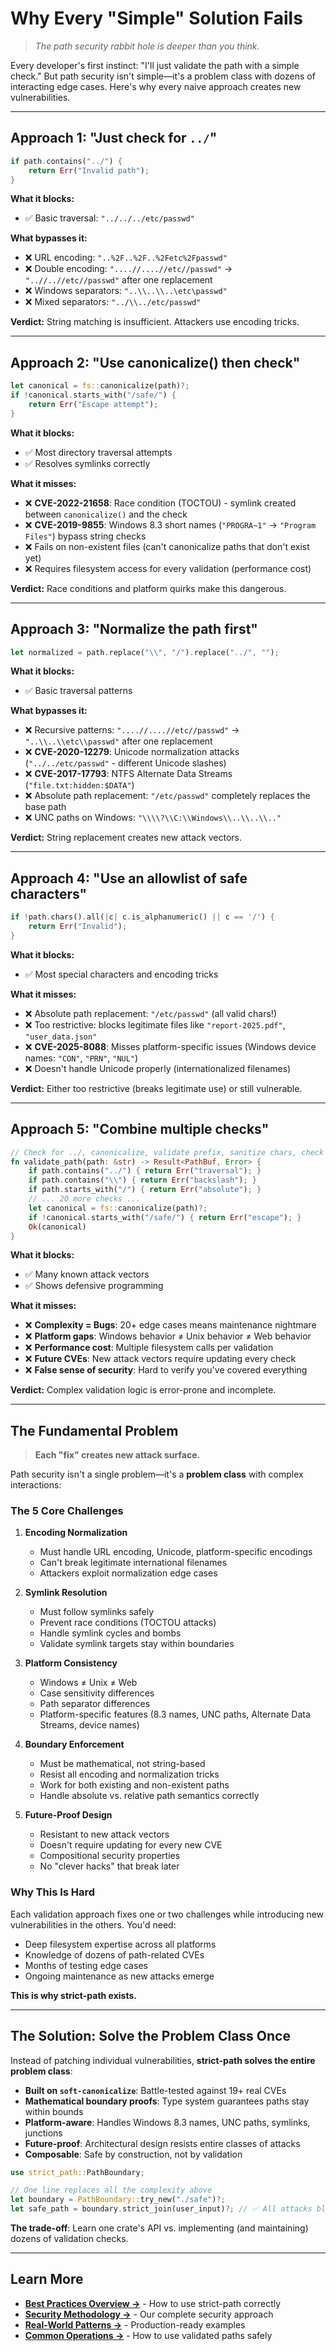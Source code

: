 # Why Every "Simple" Solution Fails

> *The path security rabbit hole is deeper than you think.*

Every developer's first instinct: "I'll just validate the path with a simple check." But path security isn't simple—it's a problem class with dozens of interacting edge cases. Here's why every naive approach creates new vulnerabilities.

---

## Approach 1: "Just check for `../`"

```rust
if path.contains("../") { 
    return Err("Invalid path"); 
}
```

**What it blocks:**
- ✅ Basic traversal: `"../../../etc/passwd"`

**What bypasses it:**
- ❌ URL encoding: `"..%2F..%2F..%2Fetc%2Fpasswd"`
- ❌ Double encoding: `"....//....//etc//passwd"` → `"..//..//etc//passwd"` after one replacement
- ❌ Windows separators: `"..\\..\\..\etc\passwd"`
- ❌ Mixed separators: `"../\\../etc/passwd"`

**Verdict:** String matching is insufficient. Attackers use encoding tricks.

---

## Approach 2: "Use canonicalize() then check"

```rust
let canonical = fs::canonicalize(path)?;
if !canonical.starts_with("/safe/") { 
    return Err("Escape attempt"); 
}
```

**What it blocks:**
- ✅ Most directory traversal attempts
- ✅ Resolves symlinks correctly

**What it misses:**
- ❌ **CVE-2022-21658**: Race condition (TOCTOU) - symlink created between `canonicalize()` and the check
- ❌ **CVE-2019-9855**: Windows 8.3 short names (`"PROGRA~1"` → `"Program Files"`) bypass string checks
- ❌ Fails on non-existent files (can't canonicalize paths that don't exist yet)
- ❌ Requires filesystem access for every validation (performance cost)

**Verdict:** Race conditions and platform quirks make this dangerous.

---

## Approach 3: "Normalize the path first"

```rust
let normalized = path.replace("\\", "/").replace("../", "");
```

**What it blocks:**
- ✅ Basic traversal patterns

**What bypasses it:**
- ❌ Recursive patterns: `"....//....//etc//passwd"` → `"..\\..\\etc\\passwd"` after one replacement
- ❌ **CVE-2020-12279**: Unicode normalization attacks (`"..∕..∕etc∕passwd"` - different Unicode slashes)
- ❌ **CVE-2017-17793**: NTFS Alternate Data Streams (`"file.txt:hidden:$DATA"`)
- ❌ Absolute path replacement: `"/etc/passwd"` completely replaces the base path
- ❌ UNC paths on Windows: `"\\\\?\\C:\\Windows\\..\\..\\.."` 

**Verdict:** String replacement creates new attack vectors.

---

## Approach 4: "Use an allowlist of safe characters"

```rust
if !path.chars().all(|c| c.is_alphanumeric() || c == '/') { 
    return Err("Invalid"); 
}
```

**What it blocks:**
- ✅ Most special characters and encoding tricks

**What it misses:**
- ❌ Absolute path replacement: `"/etc/passwd"` (all valid chars!)
- ❌ Too restrictive: blocks legitimate files like `"report-2025.pdf"`, `"user_data.json"`
- ❌ **CVE-2025-8088**: Misses platform-specific issues (Windows device names: `"CON"`, `"PRN"`, `"NUL"`)
- ❌ Doesn't handle Unicode properly (internationalized filenames)

**Verdict:** Either too restrictive (breaks legitimate use) or still vulnerable.

---

## Approach 5: "Combine multiple checks"

```rust
// Check for ../, canonicalize, validate prefix, sanitize chars, check length...
fn validate_path(path: &str) -> Result<PathBuf, Error> {
    if path.contains("../") { return Err("traversal"); }
    if path.contains("\\") { return Err("backslash"); }
    if path.starts_with("/") { return Err("absolute"); }
    // ... 20 more checks ...
    let canonical = fs::canonicalize(path)?;
    if !canonical.starts_with("/safe/") { return Err("escape"); }
    Ok(canonical)
}
```

**What it blocks:**
- ✅ Many known attack vectors
- ✅ Shows defensive programming

**What it misses:**
- ❌ **Complexity = Bugs**: 20+ edge cases means maintenance nightmare
- ❌ **Platform gaps**: Windows behavior ≠ Unix behavior ≠ Web behavior
- ❌ **Performance cost**: Multiple filesystem calls per validation
- ❌ **Future CVEs**: New attack vectors require updating every check
- ❌ **False sense of security**: Hard to verify you've covered everything

**Verdict:** Complex validation logic is error-prone and incomplete.

---

## The Fundamental Problem

> **Each "fix" creates new attack surface.**

Path security isn't a single problem—it's a **problem class** with complex interactions:

### The 5 Core Challenges

1. **Encoding Normalization**
   - Must handle URL encoding, Unicode, platform-specific encodings
   - Can't break legitimate international filenames
   - Attackers exploit normalization edge cases

2. **Symlink Resolution**
   - Must follow symlinks safely
   - Prevent race conditions (TOCTOU attacks)
   - Handle symlink cycles and bombs
   - Validate symlink targets stay within boundaries

3. **Platform Consistency**
   - Windows ≠ Unix ≠ Web
   - Case sensitivity differences
   - Path separator differences
   - Platform-specific features (8.3 names, UNC paths, Alternate Data Streams, device names)

4. **Boundary Enforcement**
   - Must be mathematical, not string-based
   - Resist all encoding and normalization tricks
   - Work for both existing and non-existent paths
   - Handle absolute vs. relative path semantics correctly

5. **Future-Proof Design**
   - Resistant to new attack vectors
   - Doesn't require updating for every new CVE
   - Compositional security properties
   - No "clever hacks" that break later

### Why This Is Hard

Each validation approach fixes one or two challenges while introducing new vulnerabilities in the others. You'd need:
- Deep filesystem expertise across all platforms
- Knowledge of dozens of path-related CVEs
- Months of testing edge cases
- Ongoing maintenance as new attacks emerge

**This is why strict-path exists.**

---

## The Solution: Solve the Problem Class Once

Instead of patching individual vulnerabilities, **strict-path solves the entire problem class**:

- **Built on `soft-canonicalize`**: Battle-tested against 19+ real CVEs
- **Mathematical boundary proofs**: Type system guarantees paths stay within bounds
- **Platform-aware**: Handles Windows 8.3 names, UNC paths, symlinks, junctions
- **Future-proof**: Architectural design resists entire classes of attacks
- **Composable**: Safe by construction, not by validation

```rust
use strict_path::PathBoundary;

// One line replaces all the complexity above
let boundary = PathBoundary::try_new("./safe")?;
let safe_path = boundary.strict_join(user_input)?; // ✅ All attacks blocked
```

**The trade-off**: Learn one crate's API vs. implementing (and maintaining) dozens of validation checks.

---

## Learn More

- **[Best Practices Overview →](../best_practices.md)** - How to use strict-path correctly
- **[Security Methodology →](../security_methodology.md)** - Our complete security approach
- **[Real-World Patterns →](./real_world_patterns.md)** - Production-ready examples
- **[Common Operations →](./common_operations.md)** - How to use validated paths safely

